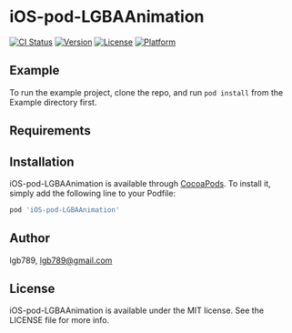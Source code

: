 # iOS-pod-LGBAAnimation

[![CI Status](http://img.shields.io/travis/lgb789/iOS-pod-LGBAAnimation.svg?style=flat)](https://travis-ci.org/lgb789/iOS-pod-LGBAAnimation)
[![Version](https://img.shields.io/cocoapods/v/iOS-pod-LGBAAnimation.svg?style=flat)](http://cocoapods.org/pods/iOS-pod-LGBAAnimation)
[![License](https://img.shields.io/cocoapods/l/iOS-pod-LGBAAnimation.svg?style=flat)](http://cocoapods.org/pods/iOS-pod-LGBAAnimation)
[![Platform](https://img.shields.io/cocoapods/p/iOS-pod-LGBAAnimation.svg?style=flat)](http://cocoapods.org/pods/iOS-pod-LGBAAnimation)

## Example

To run the example project, clone the repo, and run `pod install` from the Example directory first.

## Requirements

## Installation

iOS-pod-LGBAAnimation is available through [CocoaPods](http://cocoapods.org). To install
it, simply add the following line to your Podfile:

```ruby
pod 'iOS-pod-LGBAAnimation'
```

## Author

lgb789, lgb789@gmail.com

## License

iOS-pod-LGBAAnimation is available under the MIT license. See the LICENSE file for more info.
